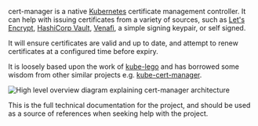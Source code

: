 cert-manager is a native [Kubernetes](https://kubernetes.io) certificate
management controller. It can help with issuing certificates from a
variety of sources, such as [Let's Encrypt](https://letsencrypt.org),
[HashiCorp Vault](https://www.vaultproject.io),
[Venafi](https://www.venafi.com/), a simple signing keypair, or self
signed.

It will ensure certificates are valid and up to date, and attempt to
renew certificates at a configured time before expiry.

It is loosely based upon the work of
[kube-lego](https://github.com/jetstack/kube-lego) and has borrowed some
wisdom from other similar projects e.g.
[kube-cert-manager](https://github.com/PalmStoneGames/kube-cert-manager).

![High level overview diagram explaining cert-manager architecture](images/high-level-overview.png)

This is the full technical documentation for the project, and should be
used as a source of references when seeking help with the project.
